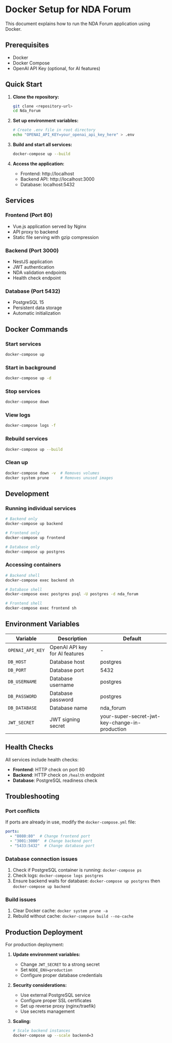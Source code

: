 # Docker Setup for NDA Forum

This document explains how to run the NDA Forum application using Docker.

## Prerequisites

- Docker
- Docker Compose
- OpenAI API Key (optional, for AI features)

## Quick Start

1. **Clone the repository:**
   ```bash
   git clone <repository-url>
   cd Nda_Forum
   ```

2. **Set up environment variables:**
   ```bash
   # Create .env file in root directory
   echo "OPENAI_API_KEY=your_openai_api_key_here" > .env
   ```

3. **Build and start all services:**
   ```bash
   docker-compose up --build
   ```

4. **Access the application:**
   - Frontend: http://localhost
   - Backend API: http://localhost:3000
   - Database: localhost:5432

## Services

### Frontend (Port 80)
- Vue.js application served by Nginx
- API proxy to backend
- Static file serving with gzip compression

### Backend (Port 3000)
- NestJS application
- JWT authentication
- NDA validation endpoints
- Health check endpoint

### Database (Port 5432)
- PostgreSQL 15
- Persistent data storage
- Automatic initialization

## Docker Commands

### Start services
```bash
docker-compose up
```

### Start in background
```bash
docker-compose up -d
```

### Stop services
```bash
docker-compose down
```

### View logs
```bash
docker-compose logs -f
```

### Rebuild services
```bash
docker-compose up --build
```

### Clean up
```bash
docker-compose down -v  # Removes volumes
docker system prune     # Removes unused images
```

## Development

### Running individual services
```bash
# Backend only
docker-compose up backend

# Frontend only
docker-compose up frontend

# Database only
docker-compose up postgres
```

### Accessing containers
```bash
# Backend shell
docker-compose exec backend sh

# Database shell
docker-compose exec postgres psql -U postgres -d nda_forum

# Frontend shell
docker-compose exec frontend sh
```

## Environment Variables

| Variable | Description | Default |
|----------|-------------|---------|
| `OPENAI_API_KEY` | OpenAI API key for AI features | - |
| `DB_HOST` | Database host | postgres |
| `DB_PORT` | Database port | 5432 |
| `DB_USERNAME` | Database username | postgres |
| `DB_PASSWORD` | Database password | postgres |
| `DB_DATABASE` | Database name | nda_forum |
| `JWT_SECRET` | JWT signing secret | your-super-secret-jwt-key-change-in-production |

## Health Checks

All services include health checks:
- **Frontend**: HTTP check on port 80
- **Backend**: HTTP check on `/health` endpoint
- **Database**: PostgreSQL readiness check

## Troubleshooting

### Port conflicts
If ports are already in use, modify the `docker-compose.yml` file:
```yaml
ports:
  - "8080:80"  # Change frontend port
  - "3001:3000"  # Change backend port
  - "5433:5432"  # Change database port
```

### Database connection issues
1. Check if PostgreSQL container is running: `docker-compose ps`
2. Check logs: `docker-compose logs postgres`
3. Ensure backend waits for database: `docker-compose up postgres` then `docker-compose up backend`

### Build issues
1. Clear Docker cache: `docker system prune -a`
2. Rebuild without cache: `docker-compose build --no-cache`

## Production Deployment

For production deployment:

1. **Update environment variables:**
   - Change `JWT_SECRET` to a strong secret
   - Set `NODE_ENV=production`
   - Configure proper database credentials

2. **Security considerations:**
   - Use external PostgreSQL service
   - Configure proper SSL certificates
   - Set up reverse proxy (nginx/traefik)
   - Use secrets management

3. **Scaling:**
   ```bash
   # Scale backend instances
   docker-compose up --scale backend=3
   ``` 